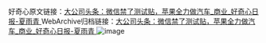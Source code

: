 好奇心原文链接：[大公司头条：微信禁了测试贴，苹果全力做汽车_商业_好奇心日报-夏雨青 ](https://www.qdaily.com/articles/11545.html)
WebArchive归档链接：[大公司头条：微信禁了测试贴，苹果全力做汽车_商业_好奇心日报-夏雨青 ](http://web.archive.org/web/20190623170715/https://www.qdaily.com/articles/11545.html)
![image](http://ww3.sinaimg.cn/large/007d5XDply1g3wa9l81agj30u036ue81)
